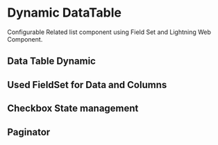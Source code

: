 # Dynamic DataTable
Configurable Related list component using Field Set and Lightning Web Component.
## Data Table Dynamic
## Used FieldSet for Data and Columns
## Checkbox State management
## Paginator
